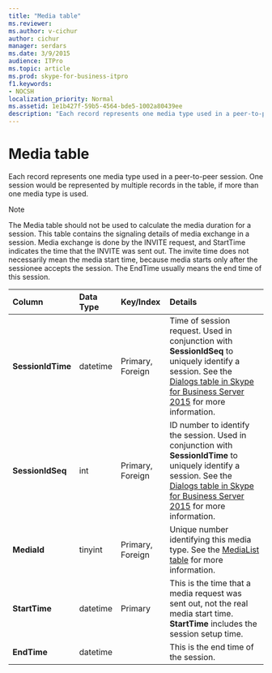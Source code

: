 ```yaml
---
title: "Media table"
ms.reviewer: 
ms.author: v-cichur
author: cichur
manager: serdars
ms.date: 3/9/2015
audience: ITPro
ms.topic: article
ms.prod: skype-for-business-itpro
f1.keywords:
- NOCSH
localization_priority: Normal
ms.assetid: 1e1b427f-59b5-4564-bde5-1002a80439ee
description: "Each record represents one media type used in a peer-to-peer session. One session would be represented by multiple records in the table, if more than one media type is used."
---
```


# Media table
 
Each record represents one media type used in a peer-to-peer session. One session would be represented by multiple records in the table, if more than one media type is used.
  
> [!NOTE]
> The Media table should not be used to calculate the media duration for a session. This table contains the signaling details of media exchange in a session. Media exchange is done by the INVITE request, and StartTime indicates the time that the INVITE was sent out. The invite time does not necessarily mean the media start time, because media starts only after the sessionee accepts the session. The EndTime usually means the end time of this session. 
  
|**Column**|**Data Type**|**Key/Index**|**Details**|
|:-----|:-----|:-----|:-----|
|**SessionIdTime** <br/> |datetime  <br/> |Primary, Foreign  <br/> |Time of session request. Used in conjunction with **SessionIdSeq** to uniquely identify a session. See the [Dialogs table in Skype for Business Server 2015](dialogs.md) for more information. <br/> |
|**SessionIdSeq** <br/> |int  <br/> |Primary, Foreign  <br/> |ID number to identify the session. Used in conjunction with **SessionIdTime** to uniquely identify a session. See the [Dialogs table in Skype for Business Server 2015](dialogs.md) for more information. <br/> |
|**MediaId** <br/> |tinyint  <br/> |Primary, Foreign  <br/> |Unique number identifying this media type. See the [MediaList table](medialist.md) for more information. <br/> |
|**StartTime** <br/> |datetime  <br/> |Primary  <br/> |This is the time that a media request was sent out, not the real media start time. **StartTime** includes the session setup time. <br/> |
|**EndTime** <br/> |datetime  <br/> ||This is the end time of the session.  <br/> |
   

